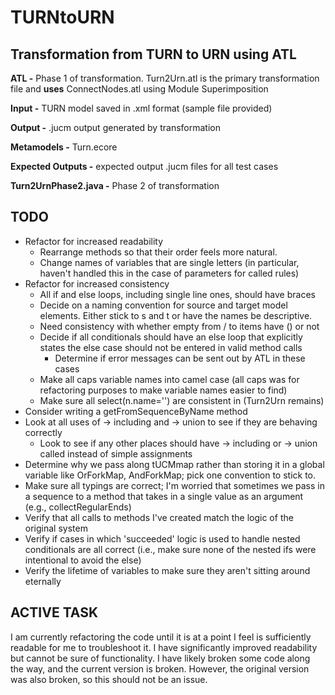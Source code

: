 # TURNtoURN

## Transformation from TURN to URN using ATL
  
**ATL -** Phase 1 of transformation. Turn2Urn.atl is the primary transformation file and **uses** ConnectNodes.atl using Module Superimposition  
  
**Input -** TURN model saved in .xml format (sample file provided)  
  
**Output -** .jucm output generated by transformation  
  
**Metamodels -** Turn.ecore    
  
**Expected Outputs -** expected output .jucm files for all test cases  
  
**Turn2UrnPhase2.java -** Phase 2 of transformation 

## TODO
* Refactor for increased readability
	* Rearrange methods so that their order feels more natural.
	* Change names of variables that are single letters (in particular, haven't handled this in the case of parameters for called rules)
* Refactor for increased consistency
	* All if and else loops, including single line ones, should have braces
	* Decide on a naming convention for source and target model elements. Either stick to s and t or have the names be descriptive.
	* Need consistency with whether empty from / to items have () or not
	* Decide if all conditionals should have an else loop that explicitly states the else case should not be entered in valid method calls
		* Determine if error messages can be sent out by ATL in these cases
	* Make all caps variable names into camel case (all caps was for refactoring purposes to make variable names easier to find)
	* Make sure all select(n.name='') are consistent in (Turn2Urn remains)
* Consider writing a getFromSequenceByName method
* Look at all uses of -> including and -> union to see if they are behaving correctly
	* Look to see if any other places should have -> including or -> union called instead of simple assignments
* Determine why we pass along tUCMmap rather than storing it in a global variable like OrForkMap, AndForkMap; pick one convention to stick to.
* Make sure all typings are correct; I'm worried that sometimes we pass in a sequence to a method that takes in a single value as an argument (e.g., collectRegularEnds)
* Verify that all calls to methods I've created match the logic of the original system
* Verify if cases in which 'succeeded' logic is used to handle nested conditionals are all correct (i.e., make sure none of the nested ifs were intentional to avoid the else)
* Verify the lifetime of variables to make sure they aren't sitting around eternally

## ACTIVE TASK
I am currently refactoring the code until it is at a point I feel is sufficiently readable for me to troubleshoot it. I have significantly improved readability but cannot be sure of functionality. I have likely broken some code along the way, and the current version is broken. However, the original version was also broken, so this should not be an issue.